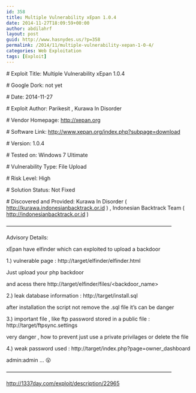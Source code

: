 ```yaml
---
id: 358
title: Multiple Vulnerability xEpan 1.0.4
date: 2014-11-27T18:09:59+00:00
author: abdilahrf
layout: post
guid: http://www.hasnydes.us/?p=358
permalink: /2014/11/multiple-vulnerability-xepan-1-0-4/
categories: Web Exploitation
tags: [Exploit]
---
```

\# Exploit Title: Multiple Vulnerability xEpan 1.0.4
  
\# Google Dork: not yet
  
\# Date: 2014-11-27
  
\# Exploit Author: Parikesit , Kurawa In Disorder
  
\# Vendor Homepage: http://xepan.org
  
\# Software Link: http://www.xepan.org/index.php?subpage=download
  
\# Version: 1.0.4
  
\# Tested on: Windows 7 Ultimate
  
\# Vulnerability Type: File Upload
  
\# Risk Level: High
  
\# Solution Status: Not Fixed
  
\# Discovered and Provided: Kurawa In Disorder ( http://kurawa.indonesianbacktrack.or.id ) , Indonesian Backtrack Team ( http://indonesianbacktrack.or.id )

&#8212;&#8212;&#8212;&#8212;&#8212;&#8212;&#8212;&#8212;&#8212;&#8212;&#8212;&#8212;&#8212;&#8212;&#8212;&#8212;&#8212;&#8212;&#8212;&#8212;&#8212;&#8212;&#8212;&#8212;&#8212;&#8212;&#8212;&#8212;&#8212;&#8212;&#8212;&#8211;

Advisory Details:

xEpan have elfinder which can exploited to upload a backdoor

1.) vulnerable page : http://target/elfinder/elfinder.html
  
Just upload your php backdoor
  
and acess there http://target/elfinder/files/<backdoor_name>

2.) leak database information : http://target/install.sql
  
after installation the script not remove the .sql file it&#8217;s can be danger

3.) important file , like ftp password stored in a public file : http://target/ftpsync.settings
  
very danger , how to prevent just use a private privilages or delete the file

4.) weak password used : http://target/index.php?page=owner_dashboard
  
admin:admin &#8230; 😮

&#8212;&#8212;&#8212;&#8212;&#8212;&#8212;&#8212;&#8212;&#8212;&#8212;&#8212;&#8212;&#8212;&#8212;&#8212;&#8212;&#8212;&#8212;&#8212;&#8212;&#8212;&#8212;&#8212;&#8212;&#8212;&#8212;&#8212;&#8212;&#8212;&#8212;&#8212;&#8211;

http://1337day.com/exploit/description/22965